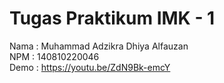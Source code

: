 # Tugas Praktikum IMK - 1
Nama  : Muhammad Adzikra Dhiya Alfauzan <br>
NPM   : 140810220046 <br>
Demo  : https://youtu.be/ZdN9Bk-emcY
